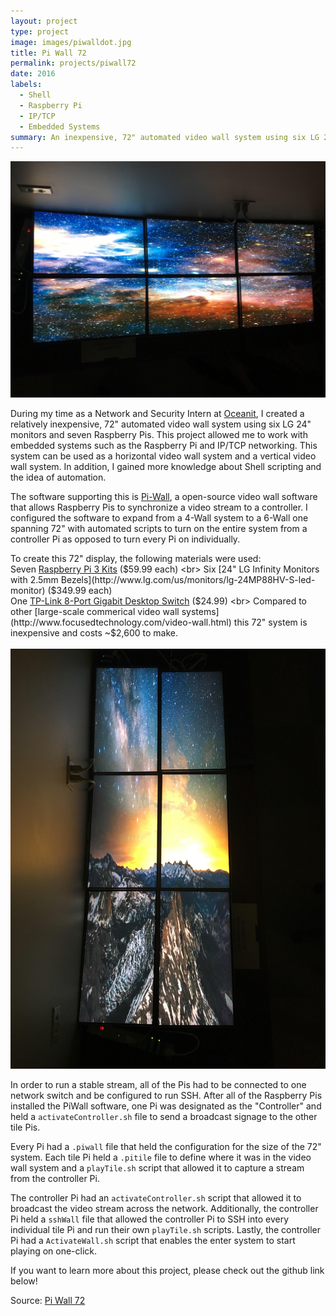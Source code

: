 ```yaml
---
layout: project
type: project
image: images/piwalldot.jpg
title: Pi Wall 72
permalink: projects/piwall72
date: 2016
labels:
  - Shell
  - Raspberry Pi
  - IP/TCP
  - Embedded Systems
summary: An inexpensive, 72" automated video wall system using six LG 24" monitors and seven Raspberry Pis for Oceanit Laboratories, Inc. 
---
```

<img class class="ui medium right floated rounded image" src="../images/piwall2.jpg">

During my time as a Network and Security Intern at [Oceanit](http://www.oceanit.com/), I created a relatively inexpensive, 72" automated video wall system using six LG 24" monitors and seven Raspberry Pis. This project allowed me to work with embedded systems such as the Raspberry Pi and IP/TCP networking. This system can be used as a horizontal video wall system and a vertical video wall system.
In addition, I gained more knowledge about Shell scripting and the idea of automation.

The software supporting this is [Pi-Wall](https://github.com/vigsterkr/pi-wall), a open-source video wall software that allows Raspberry Pis to synchronize a video stream to a controller.
I configured the software to expand from a 4-Wall system to a 6-Wall one spanning 72" with automated scripts to turn on the entire system from a controller Pi
as opposed to turn every Pi on individually. 

To create this 72" display, the following materials were used: 
<br>
Seven [Raspberry Pi 3 Kits](http://www.vilros.com/raspberry-pi/raspberry-pi-kits/raspberry-pi-3-media-center-kit-black-case-edition.html) ($59.99 each)
<br>
Six [24" LG Infinity Monitors with 2.5mm Bezels](http://www.lg.com/us/monitors/lg-24MP88HV-S-led-monitor) ($349.99 each)
<br>
One [TP-Link 8-Port Gigabit Desktop Switch](http://www.tp-link.com/us/products/details/cat-5582_TL-SG1008D.html) ($24.99)
<br>
Compared to other [large-scale commerical video wall systems](http://www.focusedtechnology.com/video-wall.html) this 72" system is inexpensive and costs ~$2,600 to make. 
<br>
<br>
<img class class="ui medium left floated rounded image" src="../images/piwall1.jpg">

In order to run a stable stream, all of the Pis had to be connected to one network switch and be configured to run SSH.
After all of the Raspberry Pis installed the PiWall software, one Pi was designated as the "Controller" and held a ``activateController.sh`` file to send a broadcast signage to the other tile Pis.

Every Pi had a ``.piwall`` file that held the configuration for the size of the 72" system.
Each tile Pi held a ``.pitile`` file to define where it was in the video wall system and a ``playTile.sh`` script that allowed it to capture a stream from the controller Pi.

The controller Pi had an ``activateController.sh`` script that allowed it to broadcast the video stream across the network. 
Additionally, the controller Pi held a ``sshWall`` file that allowed the controller Pi to SSH into every individual tile Pi and run their own ``playTile.sh`` scripts.
Lastly, the controller Pi had a ``ActivateWall.sh`` script that enables the enter system to start playing on one-click. 

If you want to learn more about this project, please check out the github link below!

Source: <a href="https://github.com/chrisnguyenhi/piwall72"><i class="large github icon"></i>Pi Wall 72</a>
